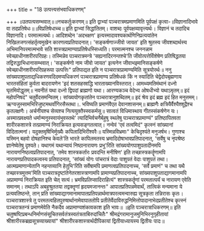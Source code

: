 +++
title = "18 उत्पत्त्यसंभवाधिकरणम्"

+++
॥उतपत्यसम्भवात्॥॥नचकर्तुःकरणम्॥ इति द्वाभ्यां पञ्चरात्रमप्रमाणमिति पूर्वपक्षं कृत्वा-॥विज्ञानादिभावे वा तदप्रतिषेधः॥॥विप्रतिषेधाच्च॥ इति द्वाभ्यां सिद्धांतितम्। वाशब्दः पूर्वपक्षव्यावृत्त्यर्थः। विज्ञानं च तदादिच विज्ञानादि। परमात्मत्यर्थः। आदिशब्देन 'अदभक्षण' इत्यस्मादावश्यकार्थणिनिप्रत्ययांतेन निखिलजगत्संहर्तृत्वमुखेन कारणत्वप्रतिपादनात्। 'सङ्कर्षणाज्जीवो जायत' इति श्रुतस्य जीवशब्दार्थस्य अभिमानिपरमात्मभावे सति शास्त्रप्रामाण्याप्रतिषेधस्सिध्यति। परमात्मनश्च जननन्नाम स्वेच्छाधीनशरीरपरिग्रहः। तस्मिन्नेव पञ्चरात्रमन्त्रे 'सह्यनादिरनन्तश्चे'ति जीवोत्पत्तेर्विशेषेण प्रतिषिद्धतया तद्विरुद्धाभिधानासम्भवात्। 'सङ्कर्षणो नाम जीवो जायत' इत्यनेन जीवाभइमानिसङ्कर्षणे स्वेच्छाधीनशरीरपरिग्रहरूपा उत्पत्तिः" प्रतिपाद्यत इति न पञ्चरात्राप्रामाण्यमिति सूत्रयोरर्थः॥ ननु सांख्यपाशुपताद्यधिकरणवदिदमप्यधिकरणं पञ्चरात्रप्रामाण्य प्रतिषेधकं किं न स्यादिति चेद्वेदोपबृह्मणाय भारतसंहितां कुर्वता बादरायणेन 'इदं शतसहस्राद्धि भारताख्यानविस्तरात्। आमथ्यमतिमंथानं दध्नो घृतमिवोद्धृतम्॥ नवनीतं यथा दध्नो द्विपदां ब्राह्मणो यथा। आरण्यकञ्च वेदेभ्य ओषधीभ्यो यथाऽमृतम्॥ इदं महोपनिषदं" चतुर्वेदसमन्वितम्। सांख्ययोगकृतांतेन पञ्चरात्रानुशब्दितम्॥ इदं श्रेय इदं ब्रह्म इदं हित मनुत्तमम्। ऋग्यजुस्सामभिरिजुष्टमथर्वांगिरसैस्तथा।. भविष्यति प्रमाणंवैएत देवानशासनम्॥ ब्राह्मणैः क्षत्रियैर्वैश्यैश्शूद्रैश्च कृतलक्षणैः। अर्चनीयश्च सेव्यश्च नित्ययुक्तैस्स्वकर्मसु॥ सात्वतं विधिमास्थाय गीतस्संकर्षणेन यः। अस्मात्प्रवक्ष्यते धर्मान्मनुस्स्वायंभुवस्तथे' त्यादिभिर्वचनैर्बहुषु स्थलेषु पञ्चरात्रप्रामाण्यं" प्रतिष्ठापितवता शारीरकशास्त्रे तत्प्रामाण्यं निराक्रियत इत्यसङ्गतत्वात्। नन्वेवं 'एवं तत्वमिदं" कृत्स्नं सांख्यानां विदितात्मनां। यदुक्तमृषिभिर्मुख्यैः कपिलादिभिरीश्वरैः॥ यस्मिन्नविभ्रमाः" केचिदृश्यंते मनुजर्षभ। गुणाश्च यस्मिन् बहवो दोषहानिश्च केवले'ति भारते कापिलमतस्य भ्रमादिदोषाभावप्रतिपादनात्, 'सर्वेषु च नृपश्रेष्ठ ज्ञानेष्वेतेषु दृश्यते। यथागमं यथान्यायं निष्ठानारायणः प्रभु'रिति सांख्ययोगपाशुपतादीनमपि नारायणनिष्ठत्वप्रतिपादनात्, 'तमेव शास्त्रकर्तारः प्रवदन्ति मनीषिण' इति तच्छास्त्रकर्तॄणामपि नारायणप्रतिपादकत्वस्य प्रतिपादनात्, 'सांख्यं योगः पांचरात्रं वेदाः पाशुपतं वेदाः पाशुपतं तथा। आत्मप्रमाणान्येतानि नहन्तव्यानि हेतुभि'रिति सर्वेषामपि प्रमाणत्वप्रतिपादनाच्च, 'सर्वे प्रमाणं" च तथा यथै तच्छास्त्रमुत्तम'मिति पञ्चरात्रदृष्टांतेनेतरशास्त्राणामपि प्रामाण्यप्रतिपादनाच्च, सांख्यपाशुपताद्यागमानामपि अप्रामाण्यं निराक्रियत इति चेत् सत्यं। भ्रमविप्रलिप्सादिराहित्यं" शास्त्रकर्तॄणां परमतात्पर्यं च नारायण एवेति समानम्। तथाऽपि अबहुश्रुततया तद्वक्तॄणां हृदयमजानन्तः" आपातप्रतिपन्नमेवार्थं, तात्विकं मन्यमाना ये प्रत्यवतिष्ठन्ते, तान् प्रति सांख्याद्यागमानामापातप्रतिपन्नार्थमात्रपरत्वमन्वारुह्य सूत्रकृता तन्निरासः कृतः। पञ्चरात्रशास्त्रे तु परमतत्वहितपुरुषार्थानामेवापाततोपि प्रतीतेर्वेदाविरुद्धनिमित्तोपादानाभेदप्रतीतेश्च कृत्स्नं पञ्चरात्रतन्त्रं प्रमाणमेवेति नैकदैव अप्रामाण्यशंकावकाश इति भावः॥ ॥इति पञ्चरात्राधिकरणम्॥ इति चतुष्षष्टिप्रबन्धनिर्माणसंसूचितसर्वतंत्रस्वतंत्रताबिरुदांचितैः" श्रीमद्रंगरामानुजमुनिभिरनुगृहीतायां श्रीशारीरकब्रह्मसूत्रव्याख्यायां" श्रीशारीरकशास्त्रार्थदीपिकायां द्वितीयाध्यायस्य द्वितीयः पादः॥